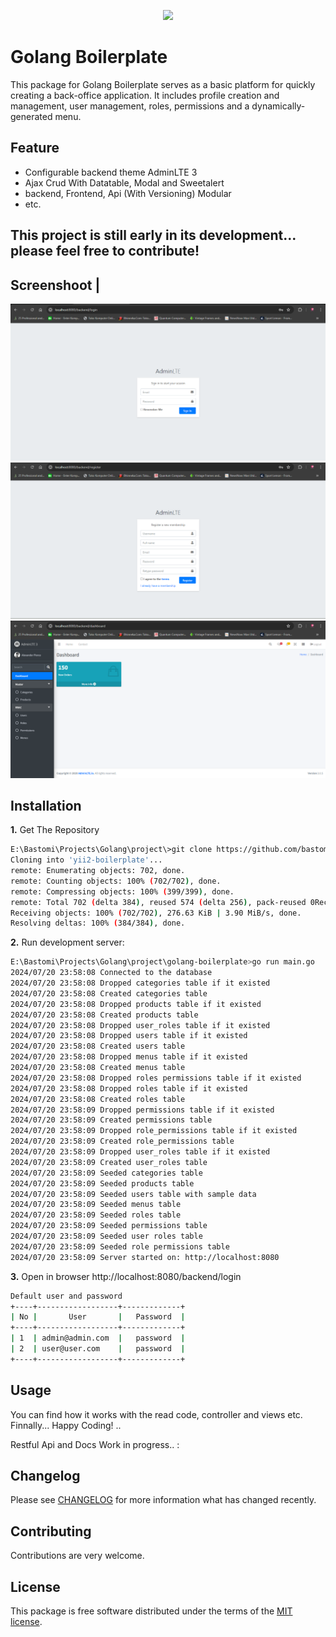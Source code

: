 <p align="center"><img src="https://go.dev/blog/go-brand/Go-Logo/PNG/Go-Logo_Blue.png" width="200"></p>

Golang Boilerplate
=====================================
This package for Golang Boilerplate serves as a basic platform for quickly creating a back-office application. It includes profile creation and management, user management, roles, permissions and a dynamically-generated menu.

Feature
-------
* Configurable backend theme AdminLTE 3
* Ajax Crud With Datatable, Modal and Sweetalert
* backend, Frontend, Api (With Versioning) Modular
* etc.

This project is still early in its development... please feel free to contribute!
------------------------------------------------------------
Screenshoot |
-------------------------------------------------------------------------------
![Login](screenshot/web/login.png?raw=true)
![Register](screenshot/web/register.png?raw=true)
![Dashboard](screenshot/web/dashboard.png?raw=true)

Installation
------------

**1.** Get The Repository

```bash
E:\Bastomi\Projects\Golang\project\>git clone https://github.com/bastomiadi/golang-boilerplate.git
Cloning into 'yii2-boilerplate'...
remote: Enumerating objects: 702, done.
remote: Counting objects: 100% (702/702), done.
remote: Compressing objects: 100% (399/399), done.
remote: Total 702 (delta 384), reused 574 (delta 256), pack-reused 0Receiving objects:  91% (639/702)
Receiving objects: 100% (702/702), 276.63 KiB | 3.90 MiB/s, done.
Resolving deltas: 100% (384/384), done.

```
**2.** Run development server:

```bash
E:\Bastomi\Projects\Golang\project\golang-boilerplate>go run main.go
2024/07/20 23:58:08 Connected to the database
2024/07/20 23:58:08 Dropped categories table if it existed
2024/07/20 23:58:08 Created categories table
2024/07/20 23:58:08 Dropped products table if it existed
2024/07/20 23:58:08 Created products table
2024/07/20 23:58:08 Dropped user_roles table if it existed
2024/07/20 23:58:08 Dropped users table if it existed
2024/07/20 23:58:08 Created users table
2024/07/20 23:58:08 Dropped menus table if it existed
2024/07/20 23:58:08 Created menus table
2024/07/20 23:58:08 Dropped roles permissions table if it existed
2024/07/20 23:58:08 Dropped roles table if it existed
2024/07/20 23:58:08 Created roles table
2024/07/20 23:58:09 Dropped permissions table if it existed
2024/07/20 23:58:09 Created permissions table
2024/07/20 23:58:09 Dropped role_permissions table if it existed
2024/07/20 23:58:09 Created role_permissions table
2024/07/20 23:58:09 Dropped user_roles table if it existed
2024/07/20 23:58:09 Created user_roles table
2024/07/20 23:58:09 Seeded categories table
2024/07/20 23:58:09 Seeded products table
2024/07/20 23:58:09 Seeded users table with sample data
2024/07/20 23:58:09 Seeded menus table
2024/07/20 23:58:09 Seeded roles table
2024/07/20 23:58:09 Seeded permissions table
2024/07/20 23:58:09 Seeded user roles table
2024/07/20 23:58:09 Seeded role permissions table
2024/07/20 23:58:09 Server started on: http://localhost:8080

```

**3.** Open in browser http://localhost:8080/backend/login
```bash
Default user and password
+----+------------------+-------------+
| No |       User       |   Password  |
+----+------------------+-------------+
| 1  | admin@admin.com  |   password  |
| 2  | user@user.com    |   password  |
+----+------------------+-------------+
```

Usage
-----
You can find how it works with the read code, controller and views etc. Finnally... Happy Coding!
..

Restful Api and Docs Work in progress.. :  


Changelog
--------
Please see [CHANGELOG](CHANGELOG.md) for more information what has changed recently.

Contributing
------------
Contributions are very welcome.

License
-------

This package is free software distributed under the terms of the [MIT license](LICENSE.md).